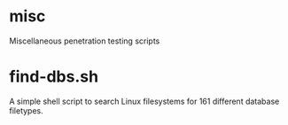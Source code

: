 # misc
Miscellaneous penetration testing scripts

# find-dbs.sh
A simple shell script to search Linux filesystems for 161 different database filetypes.
